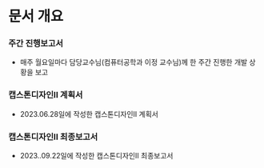 # 문서 개요
### 주간 진행보고서 
  - 매주 월요일마다 담당교수님(컴퓨터공학과 이정 교수님)께 한 주간 진행한 개발 상황을 보고
### 캡스톤디자인II 계획서
  - 2023.06.28일에 작성한 캡스톤디자인II 계획서
### 캡스톤디자인II 최종보고서 
   - 2023..09.22일에 작성한 캡스톤디자인II 최종보고서
